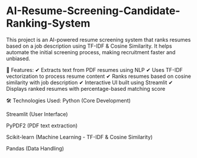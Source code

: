 # AI-Resume-Screening-Candidate-Ranking-System
This project is an AI-powered resume screening system that ranks resumes based on a job description using TF-IDF & Cosine Similarity. It helps automate the initial screening process, making recruitment faster and unbiased.

📌 Features:
✔ Extracts text from PDF resumes using NLP
✔ Uses TF-IDF vectorization to process resume content
✔ Ranks resumes based on cosine similarity with job description
✔ Interactive UI built using Streamlit
✔ Displays ranked resumes with percentage-based matching score

🛠 Technologies Used:
Python (Core Development)

Streamlit (User Interface)

PyPDF2 (PDF text extraction)

Scikit-learn (Machine Learning - TF-IDF & Cosine Similarity)

Pandas (Data Handling)

